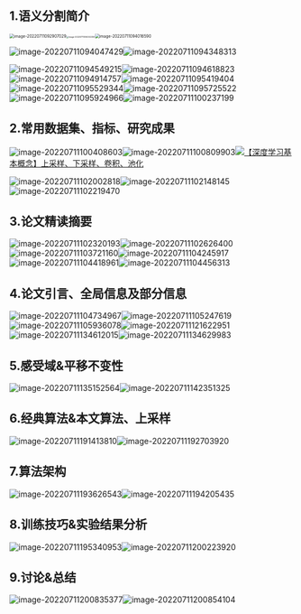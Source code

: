 ## 1.语义分割简介

<img src="C:\Users\Derrick\AppData\Roaming\Typora\typora-user-images\image-20220711092907029.png" alt="image-20220711092907029" style="zoom:50%;" /><img src="C:\Users\Derrick\AppData\Roaming\Typora\typora-user-images\image-20220711094002259.png" alt="image-20220711094002259" style="zoom: 25%;" /><img src="C:\Users\Derrick\AppData\Roaming\Typora\typora-user-images\image-20220711094016590.png" alt="image-20220711094016590" style="zoom:50%;" />

![image-20220711094047429](C:\Users\Derrick\AppData\Roaming\Typora\typora-user-images\image-20220711094047429.png)![image-20220711094348313](C:\Users\Derrick\AppData\Roaming\Typora\typora-user-images\image-20220711094348313.png)



![image-20220711094549215](C:\Users\Derrick\AppData\Roaming\Typora\typora-user-images\image-20220711094549215.png)![image-20220711094618823](C:\Users\Derrick\AppData\Roaming\Typora\typora-user-images\image-20220711094618823.png)![image-20220711094914757](C:\Users\Derrick\AppData\Roaming\Typora\typora-user-images\image-20220711094914757.png)![image-20220711095419404](C:\Users\Derrick\AppData\Roaming\Typora\typora-user-images\image-20220711095419404.png)![image-20220711095529344](C:\Users\Derrick\AppData\Roaming\Typora\typora-user-images\image-20220711095529344.png)![image-20220711095725522](C:\Users\Derrick\AppData\Roaming\Typora\typora-user-images\image-20220711095725522.png)![image-20220711095924966](C:\Users\Derrick\AppData\Roaming\Typora\typora-user-images\image-20220711095924966.png)![image-20220711100237199](C:\Users\Derrick\AppData\Roaming\Typora\typora-user-images\image-20220711100237199.png)







## 2.常用数据集、指标、研究成果

![image-20220711100408603](C:\Users\Derrick\AppData\Roaming\Typora\typora-user-images\image-20220711100408603.png)![image-20220711100809903](C:\Users\Derrick\AppData\Roaming\Typora\typora-user-images\image-20220711100809903.png)![](C:\Users\Derrick\AppData\Roaming\Typora\typora-user-images\image-20220711101939995.png)[【深度学习基本概念】上采样、下采样、卷积、池化](https://blog.csdn.net/tingzhiyi/article/details/114368433)

![image-20220711102002818](C:\Users\Derrick\AppData\Roaming\Typora\typora-user-images\image-20220711102002818.png)![image-20220711102148145](C:\Users\Derrick\AppData\Roaming\Typora\typora-user-images\image-20220711102148145.png)![image-20220711102219470](C:\Users\Derrick\AppData\Roaming\Typora\typora-user-images\image-20220711102219470.png)

## 3.论文精读摘要

![image-20220711102320193](C:\Users\Derrick\AppData\Roaming\Typora\typora-user-images\image-20220711102320193.png)![image-20220711102626400](C:\Users\Derrick\AppData\Roaming\Typora\typora-user-images\image-20220711102626400.png)![image-20220711103721160](C:\Users\Derrick\AppData\Roaming\Typora\typora-user-images\image-20220711103721160.png)![image-20220711104245917](C:\Users\Derrick\AppData\Roaming\Typora\typora-user-images\image-20220711104245917.png)![image-20220711104418961](C:\Users\Derrick\AppData\Roaming\Typora\typora-user-images\image-20220711104418961.png)![image-20220711104456313](C:\Users\Derrick\AppData\Roaming\Typora\typora-user-images\image-20220711104456313.png)

## 4.论文引言、全局信息及部分信息

![image-20220711104734967](C:\Users\Derrick\AppData\Roaming\Typora\typora-user-images\image-20220711104734967.png)![image-20220711105247619](C:\Users\Derrick\AppData\Roaming\Typora\typora-user-images\image-20220711105247619.png)![image-20220711105936078](C:\Users\Derrick\AppData\Roaming\Typora\typora-user-images\image-20220711105936078.png)![image-20220711121622951](C:\Users\Derrick\AppData\Roaming\Typora\typora-user-images\image-20220711121622951.png)![image-20220711134612015](C:\Users\Derrick\AppData\Roaming\Typora\typora-user-images\image-20220711134612015.png)![image-20220711134629983](C:\Users\Derrick\AppData\Roaming\Typora\typora-user-images\image-20220711134629983.png)

## 5.感受域&平移不变性

![image-20220711135152564](C:\Users\Derrick\AppData\Roaming\Typora\typora-user-images\image-20220711135152564.png)![image-20220711142351325](C:\Users\Derrick\AppData\Roaming\Typora\typora-user-images\image-20220711142351325.png)

## 6.经典算法&本文算法、上采样

![image-20220711191413810](C:\Users\Derrick\AppData\Roaming\Typora\typora-user-images\image-20220711191413810.png)![image-20220711192703920](C:\Users\Derrick\AppData\Roaming\Typora\typora-user-images\image-20220711192703920.png)

## 7.算法架构

![image-20220711193626543](C:\Users\Derrick\AppData\Roaming\Typora\typora-user-images\image-20220711193626543.png)![image-20220711194205435](C:\Users\Derrick\AppData\Roaming\Typora\typora-user-images\image-20220711194205435.png)

## 8.训练技巧&实验结果分析

![image-20220711195340953](C:\Users\Derrick\AppData\Roaming\Typora\typora-user-images\image-20220711195340953.png)![image-20220711200223920](C:\Users\Derrick\AppData\Roaming\Typora\typora-user-images\image-20220711200223920.png)

## 9.讨论&总结

![image-20220711200835377](C:\Users\Derrick\AppData\Roaming\Typora\typora-user-images\image-20220711200835377.png)![image-20220711200854104](C:\Users\Derrick\AppData\Roaming\Typora\typora-user-images\image-20220711200854104.png)